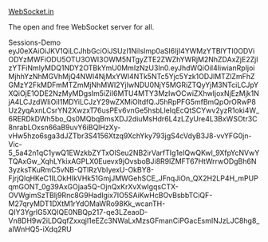 


[WebSocket.in](https://www.websocket.in/)

The open and free WebSocket server for all.

Sessions-Demo
eyJ0eXAiOiJKV1QiLCJhbGciOiJSUzI1NiIsImp0aSI6IjI4YWMzYTBlYTI0ODViODYzMWFiODU5OTU3OWI3OWM5NTgyZTE2ZWZhYWRjM2NhZDAxZjE2ZjIzYTFiNmIyMDQ1NDY2OTBkYmU0MmIzNzU3In0.eyJhdWQiOiI4IiwianRpIjoiMjhhYzNhMGVhMjQ4NWI4NjMxYWI4NTk5NTc5Yjc5Yzk1ODJlMTZlZmFhZGMzY2FkMDFmMTZmMjNhMWI2YjIwNDU0NjY5MGRiZTQyYjM3NTciLCJpYXQiOjE1ODE2NzMyMDgsIm5iZiI6MTU4MTY3MzIwOCwiZXhwIjoxNjEzMjk1NjA4LCJzdWIiOiI1MDYiLCJzY29wZXMiOltdfQ.J5hRpPFG5mfBmQpOrORwP8Uz2yqAxnLCsrYN2XwzxT76usPEv6vnGe5hsbLleIqEcQtSCYwv2yzR1oki4W_6RERDkDWh5bo_Qs0MQbqBmsXDJ2diuMsHdr6L4zLZyUre4L3BxWSOtr3C8nrabLOxsn66aB9uvY6iBQlHzXy-vHw5hzo6sga3dJZTbr3S4156Xtzq9XchYky793jgS4cVdyB3J8-vvYFG0jn-Vic-5_5a42n1qC1ywQ1EWzkbZYTxOlSeu2NB2irVarfTIg1eIQwQKwl_9XfpYcNVwYTQAxGw_XqhLYkixAGPLX0Euevx9jOvsboBJi8R9lZMFT67HtWrrwODgBh6N3yzksTKuRmC5vNB-QTlRzVbIyexU-OkBY8-FjrjQlqHKeC1ILOkHIkVHk51GmjJMWGehSCE_JFnqJiOn_QX2H2LP4H_mPUPqmGONT_0g39AxGOjaa5Q-OjnQxKrXvXwIgqsCTX-OVWgimSzTBlj9Rnc8G9Hadlgix7IO5SAiKwHcBOvBsbbTCiQF-M27qryMDT1DXtM1rYdOMaWRo98Kk_wcanTH-QIY3YgrlG5XQIQE0NBQp217-qe3LZeaoD-Vn8DH9w2iLDQqfZxxqjl1eEZc3NWaLxMzsGFmanCiPGacEsmINJzLJC8hg8_aIWnHQ5-iXdq2RU